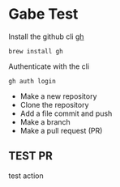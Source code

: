 # Gabe Test

Install the github cli [gh](https://github.com/cli/cli)
```shell
brew install gh
```

Authenticate with the cli
```shell
gh auth login
```

- Make a new repository
- Clone the repository
- Add a file commit and push
- Make a branch
- Make a pull request (PR)

## TEST PR

test action
